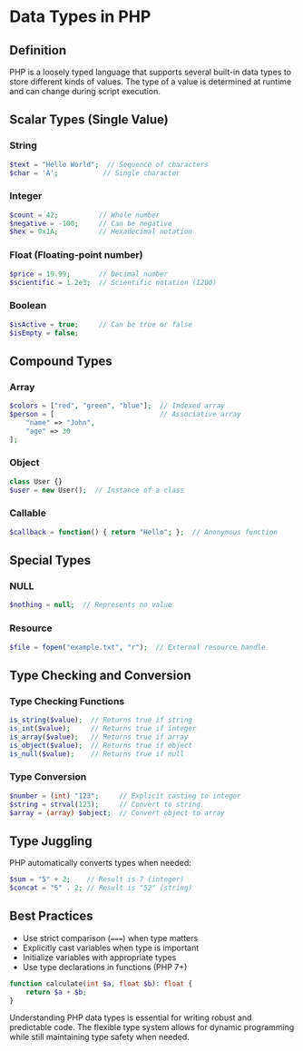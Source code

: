 # Data Types in PHP

## Definition
PHP is a loosely typed language that supports several built-in data types to store different kinds of values. The type of a value is determined at runtime and can change during script execution.

## Scalar Types (Single Value)

### String
```php
$text = "Hello World";  // Sequence of characters
$char = 'A';           // Single character
```

### Integer
```php
$count = 42;          // Whole number
$negative = -100;     // Can be negative
$hex = 0x1A;          // Hexadecimal notation
```

### Float (Floating-point number)
```php
$price = 19.99;       // Decimal number
$scientific = 1.2e3;  // Scientific notation (1200)
```

### Boolean
```php
$isActive = true;     // Can be true or false
$isEmpty = false;
```

## Compound Types

### Array
```php
$colors = ["red", "green", "blue"];  // Indexed array
$person = [                          // Associative array
    "name" => "John",
    "age" => 30
];
```

### Object
```php
class User {}
$user = new User();  // Instance of a class
```

### Callable
```php
$callback = function() { return "Hello"; };  // Anonymous function
```

## Special Types

### NULL
```php
$nothing = null;  // Represents no value
```

### Resource
```php
$file = fopen("example.txt", "r");  // External resource handle
```

## Type Checking and Conversion

### Type Checking Functions
```php
is_string($value);  // Returns true if string
is_int($value);     // Returns true if integer
is_array($value);   // Returns true if array
is_object($value);  // Returns true if object
is_null($value);    // Returns true if null
```

### Type Conversion
```php
$number = (int) "123";     // Explicit casting to integer
$string = strval(123);     // Convert to string
$array = (array) $object;  // Convert object to array
```

## Type Juggling
PHP automatically converts types when needed:
```php
$sum = "5" + 2;    // Result is 7 (integer)
$concat = "5" . 2; // Result is "52" (string)
```

## Best Practices
- Use strict comparison (`===`) when type matters
- Explicitly cast variables when type is important
- Initialize variables with appropriate types
- Use type declarations in functions (PHP 7+)
```php
function calculate(int $a, float $b): float {
    return $a + $b;
}
```

Understanding PHP data types is essential for writing robust and predictable code. The flexible type system allows for dynamic programming while still maintaining type safety when needed.
